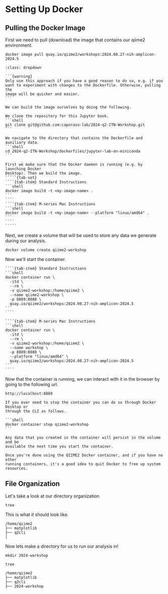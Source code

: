 # Setting Up Docker

## Pulling the Docker Image
First we need to pull (download) the image that contains our qiime2
environment.
```shell
docker image pull quay.io/qiime2/workshops:2024.08.27-nih-amplicon-2024.5
```


``````{admonition} Building the image locally
:class: dropdown

```{warning}
Only use this approach if you have a good reason to do so, e.g. if you
want to experiment with changes to the Dockerfile. Otherwise, pulling the
image will be quicker and easier.
```

We can build the image ourselves by doing the following.

We clone the repository for this Jupyter book.
```shell
git clone git@github.com:caporaso-lab/2024-q2-ITN-Workshop.git
```

We navigate to the directory that contains the Dockerfile and auxiliary data.
```shell
cd 2024-q2-ITN-Workshop/dockerfiles/jupyter-lab-on-miniconda
```

First we make sure that the Docker daemon is running (e.g. by launching Docker
Desktop). Then we build the image.
`````{tab-set}
````{tab-item} Standard Instructions
```shell
docker image build -t <my-image-name> .
```
````
````{tab-item} M-series Mac Instructions
```shell
docker image build -t <my-image-name> --platform "linux/amd64" .
```
````
`````

``````

Next, we create a volume that will be used to store any data we generate during
our analysis.
```shell
docker volume create qiime2-workshop
```

Now we'll start the container.

`````{tab-set}
````{tab-item} Standard Instructions
```shell
docker container run \
  -itd \
  --rm \
  -v qiime2-workshop:/home/qiime2 \
  --name qiime2-workshop \
  -p 8889:8888 \
  quay.io/qiime2/workshops:2024.08.27-nih-amplicon-2024.5
```
````

````{tab-item} M-series Mac Instructions
```shell
docker container run \
  -itd \
  --rm \
  -v qiime2-workshop:/home/qiime2 \
  --name workshop \
  -p 8889:8888 \
  --platform "linux/amd64" \
  quay.io/qiime2/workshops:2024.08.27-nih-amplicon-2024.5
```
````
`````


Now that the container is running, we can interact with it in the browser by
going to the following url.
```shell
http://localhost:8889
```

````{note}
If you ever need to stop the container you can do so through Docker Desktop or
through the CLI as follows.

```shell
docker container stop qiime2-workshop
```

Any data that you created in the container will persist in the volume and be
available the next time you start the container.
````

```{note}
Once you're done using the QIIME2 Docker container, and if you have no other
running containers, it's a good idea to quit Docker to free up system
resources.
```

## File Organization
Let's take a look at our directory organization
```shell
tree
```
This is what it should look like.
```shell
/home/qiime2
├── matplotlib
├── q2cli
│
```

Now lets make a directory for us to run our analysis in!

```shell
mkdir 2024-workshop
```

```shell
tree
```

```shell
/home/qiime2
├── matplotlib
├── q2cli
├── 2024-workshop
```
